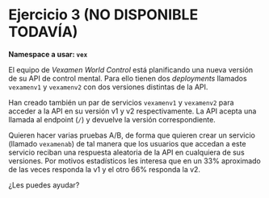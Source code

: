 # Ejercicio 3 (NO DISPONIBLE TODAVÍA)

**Namespace a usar: `vex`**

El equipo de _Vexamen World Control_ está planificando una nueva versión de su API de control mental. Para ello tienen dos _deployments_ llamados `vexamenv1` y `vexamenv2` con dos versiones distintas de la API.

Han creado también un par de servicios `vexamenv1` y `vexamenv2` para acceder a la API en su versión v1 y v2 respectivamente. La API acepta una llamada al endpoint (`/`) y devuelve la versión correspondiente.

Quieren hacer varias pruebas A/B, de forma que quieren crear un servicio (llamado `vexamenab`) de tal manera que los usuarios que accedan a este servicio reciban una respuesta aleatoria de la API en cualquiera de sus versiones. Por motivos estadísticos les interesa que en un 33% aproximado de las veces responda la v1 y el otro 66% responda la v2.

¿Les puedes ayudar?